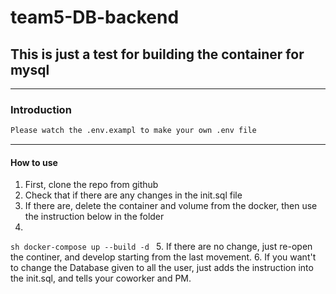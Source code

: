 # team5-DB-backend

## **This is just a test for building the container for mysql**
***
### Introduction
```sh
Please watch the .env.exampl to make your own .env file
```
---

#### How to use
1. First, clone the repo from github
2. Check that if there are any changes in the init.sql file
3. If there are, delete the container and volume from the docker, then use the instruction below in the folder
4. 
``sh
docker-compose up --build -d
``
5. If there are no change, just re-open the continer, and develop starting from the last movement.
6. If you want't to change the Database given to all the user, just adds the instruction into the init.sql, and tells your coworker and PM.
